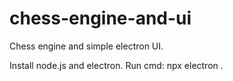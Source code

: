 # chess-engine-and-ui
Chess engine and simple electron UI.

Install node.js and electron.
Run cmd:
npx electron .
